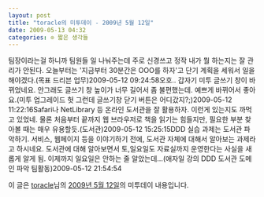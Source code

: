 ```yaml
---
layout: post
title: "toracle의 미투데이 - 2009년 5월 12일"
date: 2009-05-13 04:32
categories: ⊙ 짧은 생각들
---
```


팀장이라는걸 하니까 팀원들 일 나눠주는데 주로 신경쓰고 정작 내가 뭘 하는지는 잘 관리가 안된다. 오늘부터는 '지금부터 30분간은 OOO를 하자'고 단기 계획을 세워서 일을 해야겠다.(목표 드리븐 업무)2009-05-12 09:24:58오호.. 갑자기 미투 글쓰기 창이 바뀌었네요. 안그래도 글쓰기 창 높이가 너무 길어서 좀 불편했는데. 예쁘게 바뀌어서 좋아요.(미투 업그레이드 헛 그런데 글쓰기창 닫기 버튼은 어디갔지?;)2009-05-12 11:22:16Safari나 NetLibrary 등 온라인 도서관을 잘 활용하자. 이런게 있는지도 까먹고 있었네. 물론 처음부터 끝까지 웹 브라우저로 책을 읽기는 힘들지만, 필요한 부분 찾아볼 때는 매우 유용할듯.(도서관)2009-05-12 15:25:15DDD 실습 과제는 도서관 파악하기. 서비스, 웹페이지 등을 이야기하기 전에, 도서관 자체에 대해서 알아보는 과제라고 하시네요. 도서관에 대해 알아보면서 토,일요일도 자료실까지 운영한다는 사실을 새롭게 알게 됨. 이제까지 일요일은 안하는 줄 알았는데…(애자일 강의 DDD 도서관 도메인 파악 팀활동)2009-05-12 21:54:54

이 글은 [toracle](http://me2day.net/toracle)님의 [2009년 5월 12일](http://me2day.net/toracle/2009/05/12#09:24:58)의 미투데이 내용입니다.


       
